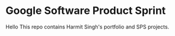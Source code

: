 # Google Software Product Sprint

Hello
This repo contains Harmit Singh's portfolio and SPS projects.
